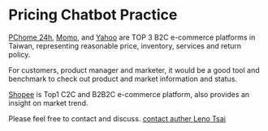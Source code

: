 # Pricing Chatbot Practice

[PChome 24h](https://24h.pchome.com.tw/), [Momo](https://www.momoshop.com.tw/), and [Yahoo](https://tw.buy.yahoo.com/) are TOP 3 B2C e-commerce platforms in Taiwan, representing reasonable price, inventory, services and return policy.

For customers, product manager and marketer, it would be a good tool and benchmark to check out product and market information and status.

[Shopee](https://shopee.tw/) is Top1 C2C and B2B2C e-commerce platform, also provides an insight on market trend.

Please feel free to contact and discuss. [contact auther Leno Tsai](lennox0909@gmail.com)
